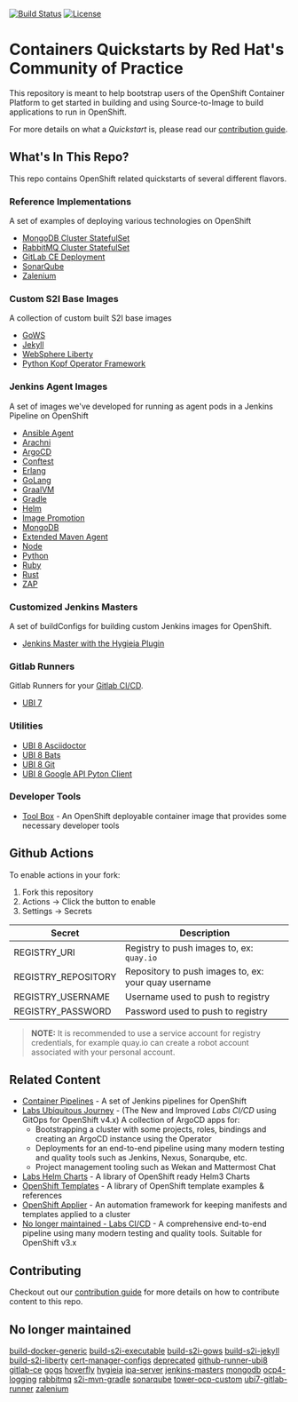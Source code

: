 [![Build Status](https://prow-default.apps.ci-1.cop.rht-labs.com/badge.svg?jobs=cq-daily-master)](https://prow-default.apps.ci-1.cop.rht-labs.com/?job=cq-daily-master)
[![License](https://img.shields.io/hexpm/l/plug.svg?maxAge=2592000)]()

# Containers Quickstarts by Red Hat's Community of Practice

This repository is meant to help bootstrap users of the OpenShift Container Platform to get started in building and using Source-to-Image to build applications to run in OpenShift.

For more details on what a _Quickstart_ is, please read our [contribution guide](./CONTRIBUTING.md).

## What's In This Repo?

This repo contains OpenShift related quickstarts of several different flavors.

### Reference Implementations

A set of examples of deploying various technologies on OpenShift

* [MongoDB Cluster StatefulSet](./mongodb)
* [RabbitMQ Cluster StatefulSet](./rabbitmq)
* [GitLab CE Deployment](./gitlab-ce)
* [SonarQube](./sonarqube)
* [Zalenium](./zalenium)

### Custom S2I Base Images

A collection of custom built S2I base images

* [GoWS](./build-s2i-gows)
* [Jekyll](./build-s2i-jekyll)
* [WebSphere Liberty](./build-s2i-liberty)
* [Python Kopf Operator Framework](./build-s2i-python-kopf)

### Jenkins Agent Images

A set of images we've developed for running as agent pods in a Jenkins Pipeline on OpenShift

* [Ansible Agent](./jenkins-agents/jenkins-agent-ansible)
* [Arachni](./jenkins-agents/jenkins-agent-arachni)
* [ArgoCD](./jenkins-agents/jenkins-agent-argocd)
* [Conftest](./jenkins-agents/jenkins-agent-conftest)
* [Erlang](./jenkins-agents/jenkins-agent-erlang)
* [GoLang](./jenkins-agents/jenkins-agent-golang)
* [GraalVM](./jenkins-agents/jenkins-agent-graalvm)
* [Gradle](./jenkins-agents/jenkins-agent-gradle)
* [Helm](./jenkins-agents/jenkins-agent-helm)
* [Image Promotion](./jenkins-agents/jenkins-agent-image-mgmt)
* [MongoDB](./jenkins-agents/jenkins-agent-mongodb)
* [Extended Maven Agent](./jenkins-agents/jenkins-agent-mvn)
* [Node](./jenkins-agents/jenkins-agent-npm)
* [Python](./jenkins-agents/jenkins-agent-python)
* [Ruby](./jenkins-agents/jenkins-agent-ruby)
* [Rust](./jenkins-agents/jenkins-agent-rust)
* [ZAP](./jenkins-agents/jenkins-agent-zap)

### Customized Jenkins Masters

A set of buildConfigs for building custom Jenkins images for OpenShift.

* [Jenkins Master with the Hygieia Plugin](./jenkins-masters/hygieia-plugin)

### Gitlab Runners

Gitlab Runners for your [Gitlab CI/CD](https://docs.gitlab.com/runner/).

* [UBI 7](./ubi7-gitlab-runner)

### Utilities

* [UBI 8 Asciidoctor](./utilities/ubi8-asciidoctor)
* [UBI 8 Bats](./utilities/ubi8-bats)
* [UBI 8 Git](./utilities/ubi8-git)
* [UBI 8 Google API Pyton Client](./utilities/ubi8-google-api-python-client)

### Developer Tools

* [Tool Box](./tool-box) - An OpenShift deployable container image that provides some necessary developer tools

## Github Actions

To enable actions in your fork:
1. Fork this repository
2. Actions -> Click the button to enable
3. Settings -> Secrets

| Secret              | Description                                          |
|---------------------| -----------------------------------------------------|
| REGISTRY_URI        | Registry to push images to, ex: `quay.io`            |
| REGISTRY_REPOSITORY | Repository to push images to, ex: your quay username |
| REGISTRY_USERNAME   | Username used to push to registry                    |
| REGISTRY_PASSWORD   | Password used to push to registry                    |

>**NOTE:** It is recommended to use a service account for registry credentials, for example quay.io can create a robot account associated with your personal account.

## Related Content

* [Container Pipelines](https://github.com/redhat-cop/container-pipelines) - A set of Jenkins pipelines for OpenShift
* [Labs Ubiquitous Journey](https://github.com/rht-labs/ubiquitous-journey) - (The New and Improved _Labs CI/CD_ using GitOps for OpenShift v4.x) A collection of ArgoCD apps for:
  *  Bootstrapping a cluster with some projects, roles, bindings and creating an ArgoCD instance using the Operator
  *  Deployments for an end-to-end pipeline using many modern testing and quality tools such as Jenkins, Nexus, Sonarqube, etc.
  *  Project management tooling such as Wekan and Mattermost Chat
* [Labs Helm Charts](https://github.com/redhat-cop/helm-charts) - A library of OpenShift ready Helm3 Charts
* [OpenShift Templates](https://github.com/redhat-cop/openshift-templates) - A library of OpenShift template examples & references
* [OpenShift Applier](https://github.com/redhat-cop/openshift-applier) - An automation framework for keeping manifests and templates applied to a cluster
* [No longer maintained - Labs CI/CD](https://github.com/rht-labs/labs-ci-cd) - A comprehensive end-to-end pipeline using many modern testing and quality tools. Suitable for OpenShift v3.x

## Contributing

Checkout out our [contribution guide](./CONTRIBUTING.md) for more details on how to contribute content to this repo.

## No longer maintained
[build-docker-generic](build-docker-generic)
[build-s2i-executable](build-s2i-executable)
[build-s2i-gows](build-s2i-gows)
[build-s2i-jekyll](build-s2i-jekyll)
[build-s2i-liberty](build-s2i-liberty)
[cert-manager-configs](cert-manager-configs)
[deprecated](deprecated)
[github-runner-ubi8](github-runner-ubi8)
[gitlab-ce](gitlab-ce)
[gogs](gogs)
[hoverfly](hoverfly)
[hygieia](hygieia)
[ipa-server](ipa-server)
[jenkins-masters](jenkins-masters)
[mongodb](mongodb)
[ocp4-logging](ocp4-logging)
[rabbitmq](rabbitmq)
[s2i-mvn-gradle](s2i-mvn-gradle)
[sonarqube](sonarqube)
[tower-ocp-custom](tower-ocp-custom)
[ubi7-gitlab-runner](ubi7-gitlab-runner)
[zalenium](zalenium)
